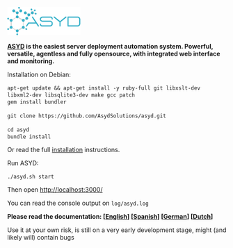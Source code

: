 ![ASYD Logo](https://raw.githubusercontent.com/AsydSolutions/ASYD/master/static/lib/img/asyd-logo.png)

**[ASYD](http://www.asyd.eu/) is the easiest server deployment automation system.
Powerful, versatile, agentless and fully opensource, with integrated web interface and monitoring.**


Installation on Debian:

	apt-get update && apt-get install -y ruby-full git libxslt-dev libxml2-dev libsqlite3-dev make gcc patch
	gem install bundler

	git clone https://github.com/AsydSolutions/asyd.git

	cd asyd
	bundle install

Or read the full [installation](https://github.com/AsydSolutions/asyd/blob/master/static/doc/en/installing.md) instructions.

Run ASYD:

	./asyd.sh start

Then open [http://localhost:3000/](http://localhost:3000/)

You can read the console output on `log/asyd.log`


**Please read the documentation: [[English](https://github.com/AsydSolutions/asyd/blob/master/static/doc/en/README.md)] [[Spanish](https://github.com/AsydSolutions/asyd/blob/master/static/doc/es/README.md)] [[German](https://github.com/AsydSolutions/asyd/blob/master/static/doc/de/README.md)] [[Dutch](https://github.com/AsydSolutions/asyd/blob/master/static/doc/nl/README.md)]**

Use it at your own risk, is still on a very early development stage, might (and likely will) contain bugs
